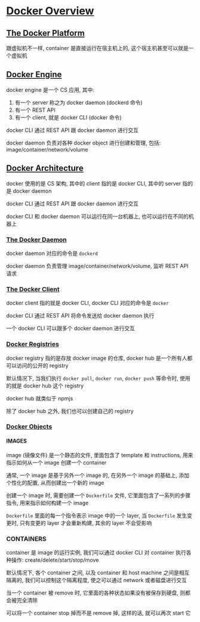 # [Docker Overview](https://docs.docker.com/engine/docker-overview/)

## [The Docker Platform](https://docs.docker.com/engine/docker-overview/#the-docker-platform)

跟虚拟机不一样, container 是直接运行在宿主机上的, 这个宿主机甚至可以就是一个虚拟机

## [Docker Engine](https://docs.docker.com/engine/docker-overview/#docker-engine)

docker engine 是一个 CS 应用, 其中:

1. 有一个 server 称之为 docker daemon (dockerd 命令)
2. 有一个 REST API
3. 有一个 client, 就是 docker CLI (docker 命令)

docker CLI 通过 REST API 跟 docker daemon 进行交互

docker daemon 负责对各种 docker object 进行创建和管理, 包括: image/container/network/volume

## [Docker Architecture](https://docs.docker.com/engine/docker-overview/#docker-architecture)

docker 使用的是 CS 架构, 其中的 client 指的是 docker CLI, 其中的 server 指的是 docker daemon

docker CLI 通过 REST API 跟 docker daemon 进行交互

docker CLI 和 docker daemon 可以运行在同一台机器上, 也可以运行在不同的机器上

### [The Docker Daemon](https://docs.docker.com/engine/docker-overview/#the-docker-daemon)

docker daemon 对应的命令是 `dockerd`

docker daemon 负责管理 image/container/network/volume, 监听 REST API 请求

### [The Docker Client](https://docs.docker.com/engine/docker-overview/#the-docker-client)

docker client 指的就是 docker CLI, docker CLI 对应的命令是 `docker`

docker CLI 通过 REST API 将命令发送给 docker daemon 执行

一个 docker CLI 可以跟多个 docker daemon 进行交互

### [Docker Registries](https://docs.docker.com/engine/docker-overview/#docker-registries)

docker registry 指的是存放 docker image 的仓库, docker hub 是一个所有人都可以访问的公开的 registry

默认情况下, 当我们执行 `docker pull`, `docker run`, `docker push` 等命令时, 使用的就是 docker hub 这个 registry

docker hub 就类似于 npmjs

除了 docker hub 之外, 我们也可以创建自己的 registry

### [Docker Objects](https://docs.docker.com/engine/docker-overview/#docker-objects)

#### IMAGES

image (镜像文件) 是一个静态的文件, 里面包含了 template 和 instructions, 用来指示如何从一个 image 创建一个 container

通常, 一个 image 是基于另外一个 image 的, 在另外一个 image 的基础上, 添加个性化的配置, 从而创建出一个新的 image

创建一个 image 时, 需要创建一个 `Dockerfile` 文件, 它里面包含了一系列的步骤指令, 用来指示如何构建一个 image

`Dockerfile` 里面的每一个指令表示 image 中的一个 layer, 当 `Dockerfile` 发生变更时, 只有变更的 layer 才会重新构建, 其余的 layer 不会受影响

### CONTAINERS

container 是 image 的运行实例, 我们可以通过 docker CLI 对 container 执行各种操作: create/delete/start/stop/move

默认情况下, 各个 container 之间, 以及 container 和 host machine 之间是相互隔离的, 我们可以控制这个隔离程度, 使之可以通过 network 或者磁盘进行交互

当一个 container 被 remove 时, 它里面的各种状态如果没有被保存到硬盘, 则都会被完全清除

可以将一个 container stop 掉而不是 remove 掉, 这样的话, 就可以再次 start 它

